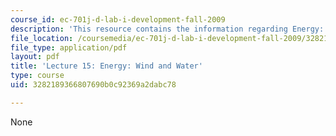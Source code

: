 ```yaml
---
course_id: ec-701j-d-lab-i-development-fall-2009
description: 'This resource contains the information regarding Energy: Wind and Water.'
file_location: /coursemedia/ec-701j-d-lab-i-development-fall-2009/3282189366807690b0c92369a2dabc78_MITEC_701JF09_lec15_nb.pdf
file_type: application/pdf
layout: pdf
title: 'Lecture 15: Energy: Wind and Water'
type: course
uid: 3282189366807690b0c92369a2dabc78

---
```

None